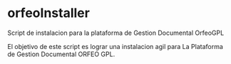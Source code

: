 # orfeoInstaller
Script de instalacion para la plataforma de Gestion Documental OrfeoGPL

El objetivo de este script es lograr una instalacion agil para La Plataforma
de Gestion Documental ORFEO GPL.
